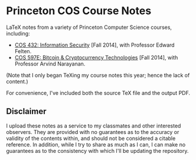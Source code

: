 Princeton COS Course Notes
=====

LaTeX notes from a variety of Princeton Computer Science courses, including:

- [COS 432: Information Security](https://www.cs.princeton.edu/courses/archive/fall14/cos432/info.html) \[Fall 2014\], with Professor Edward Felten.
- [COS 597E: Bitcoin & Cryptocurrency Technologies](http://randomwalker.info/teaching/fall-2014-bitcoin/) \[Fall 2014\], with Professor Arvind Narayanan.

(Note that I only began TeXing my course notes this year; hence the lack of content.)

For convenience, I've included both the source TeX file and the output PDF.

## Disclaimer

I upload these notes as a service to my classmates and other interested observers. They are provided with no guarantees as to the accuracy or validity of the contents within, and should not be considered a citable reference. In addition, while I try to share as much as I can, I can make no guarantees as to the consistency with which I'll be updating the repository.
